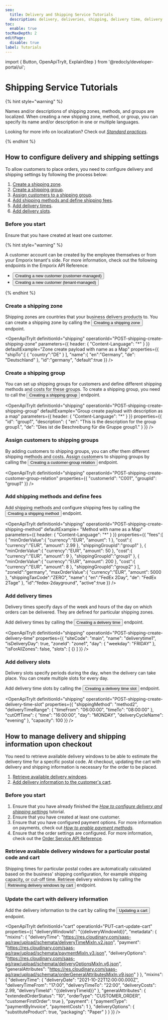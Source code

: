 ```yaml
---
seo:
  title: Delivery and Shipping Service Tutorials
  description: delivery, deliveries, shipping, delivery time, delivery times, delivery zone, delivery zones, delivery method, delivery methods
toc:
  enable: true
tocMaxDepth: 2
editPage:
  disable: true
label: Tutorials
---
```


import {
  Button,
  OpenApiTryIt,
  ExplainStep
} from '@redocly/developer-portal/ui';

# Shipping Service Tutorials


{% hint style="warning" %}

Names and/or descriptions of shipping zones, methods, and groups are localized. When creating a new shipping zone, method, or group, you can specify its name and/or description in one or multiple languages.

Looking for more info on localization? Check out [*Standard practices*](/content/standard-practices).

{% endhint %}

## How to configure delivery and shipping settings

To allow customers to place orders, you need to configure delivery and shipping settings by following the process below:

1. [Create a shipping zone](#create-a-shipping-zone).
2. [Create a shipping group](#create-a-shipping-group).
3. [Assign customers to a shipping group](#assign-customers-to-shipping-groups).
4. [Add shipping methods and define shipping fees](#add-shipping-methods-and-define-fees).
5. [Add delivery times](#add-delivery-times).
6. [Add delivery slots](#add-delivery-slots).

### Before you start

Ensure that you have created at least one customer.

{% hint style="warning" %}

A customer account can be created by the employee themselves or from your Emporix tenant's side. For more information, check out the following endpoints in the  Emporix API Reference:

* <nobr><Button to="/openapi/customer-customer/#operation/POST-customer-create-customer-account" size="small">Creating a new customer (customer-managed)</Button></nobr>
* <nobr><Button to="/openapi/customer-tenant/#operation/POST-customer-tenant-create-customer" size="small">Creating a new customer (tenant-managed)</Button></nobr>

{% endhint %}

### Create a shipping zone

Shipping zones are countries that your business delivers products to. You can create a shipping zone by calling the <nobr><Button to="/openapi/shipping/#operation/POST-shipping-create-shipping-zone" size="small">Creating a shipping zone</Button></nobr> endpoint.

<OpenApiTryIt
  definitionId="shipping"
  operationId="POST-shipping-create-shipping-zone"
  parameters={{
    header: {
        "Content-Language": "*"
    }
  }}
  defaultExample="Zone create payload with name as a Map"
  properties={{
    "shipTo":[
      {
         "country":"DE"
      }
   ],
   "name":{
      "en":"Germany",
      "de": "Deutschland"
   },
   "id":"germany",
   "default":true
  }}
/>

### Create a shipping group

You can set up shipping groups for customers and define different shipping methods and costs for these groups. To create a shipping group, you need to call the <nobr><Button to="/openapi/shipping/#operation/POST-shipping-create-shipping-group" size="small">Creating a shipping group</Button></nobr> endpoint.

<OpenApiTryIt
  definitionId="shipping"
  operationId="POST-shipping-create-shipping-group"
  defaultExample="Group create payload with description as a map"
  parameters={{
    header: {
        "Content-Language": "*"
    }
  }}
  properties={{
    "id": "group1",
    "description": {
        "en": "This is the description for the group group1.",
        "de": "Dies ist die Beschreibung für die Gruppe group1."
  }
  }}
/>


### Assign customers to shipping groups

By adding customers to shipping groups, you can offer them different shipping methods and costs.
Assign customers to shipping groups by calling the <nobr><Button to="/openapi/shipping/#operation/POST-shipping-create-customer-group-relation" size="small">Creating a customer-group relation</Button></nobr> endpoint.

<OpenApiTryIt
  definitionId="shipping"
  operationId="POST-shipping-create-customer-group-relation"
  properties={{
    "customerId": "C001",
    "groupId": "group1"
  }}
/>

### Add shipping methods and define fees

Add shipping methods and configure shipping fees by calling the <nobr><Button to="/openapi/shipping/#operation/POST-shipping-create-shipping-method" size="small">Creating a shipping method</Button></nobr> endpoint.

<OpenApiTryIt
  definitionId="shipping"
  operationId="POST-shipping-create-shipping-method"
  defaultExample= "Method with name as a Map"
  parameters={{
    header: {
        "Content-Language": "*"
    }
  }}
  properties={{
    "fees":[
      {
        "minOrderValue":{
            "currency":"EUR",
            "amount": 1
        },
        "cost":{
            "currency":"EUR",
            "amount": 2.99
        },
        "shippingGroupId":"group1"
      },
      {
        "minOrderValue":{
            "currency":"EUR",
            "amount": 50
        },
        "cost":{
            "currency":"EUR",
            "amount": 9
        },
        "shippingGroupId":"group1"
      },
      {
        "minOrderValue":{
            "currency":"EUR",
            "amount": 200
        },
        "cost":{
            "currency":"EUR",
            "amount": 8
        },
        "shippingGroupId":"group2"
      }
    ],
    "zoneId":"germany",
    "maxOrderValue":{
        "currency":"EUR",
        "amount": 5000
    },
    "shippingTaxCode":"ZERO",
    "name":{
        "en":"FedEx 2Day",
        "de": "FedEx 2Tage"
    },
    "id":"fedex-2dayground",
    "active":true
  }}
/>

### Add delivery times

Delivery times specify days of the week and hours of the day on which orders can be delivered. They are defined for particular shipping zones.

Add delivery times by calling the <nobr><Button to="/openapi/shipping/#operation/POST-shipping-create-delivery-time" size="small">Creating a delivery time</Button></nobr> endpoint.

<OpenApiTryIt
  definitionId="shipping"
  operationId="POST-shipping-create-delivery-time"
  properties={{
    "siteCode": "main",
    "name": "deliverytime1",
    "isDeliveryDay": true,
    "zoneId": "zone1",
    "day": {
    "weekday": "FRIDAY"
    },
    "isForAllZones": false,
    "slots": [
    {}
    ]
  }}
/>

### Add delivery slots

Delivery slots specify periods during the day, when the delivery can take place. You can create multiple slots for every day.

Add delivery time slots by calling the <nobr><Button to="/openapi/shipping/#operation/POST-shipping-create-delivery-time-slot" size="small">Creating a delivery time slot</Button></nobr> endpoint.

<OpenApiTryIt
  definitionId="shipping"
  operationId="POST-shipping-create-delivery-time-slot"
  properties={{
    "shippingMethod": "method2",
    "deliveryTimeRange": {
    "timeFrom": "06:00:00",
    "timeTo": "08:00:00"
    },
    "cutOffTime": {
    "time": "16:00:00",
    "day": "MONDAY",
    "deliveryCycleName": "evening"
    },
    "capacity": 100
}}
/>


## How to manage delivery and shipping information upon checkout

You need to retrieve available delivery windows to be able to estimate the delivery time for a specific postal code. At checkout, updating the cart with delivery and shipping information is necessary for the order to be placed.

1. [Retrieve available delivery windows](#retrieve-available-delivery-windows-for-a-particular-postal-code-and-cart).
2. [Add delivery information to the customer's cart](#update-the-cart-with-delivery-information).

### Before you start

1. Ensure that you have already finished the [*How to configure delivery and shipping settings*](#how-to-configure-delivery-and-shipping-settings) tutorial.
2. Ensure that you have created at least one customer.
3. Ensure that you have configured payment options. For more information on payments, check out [*How to enable payment methods*](/content/site-settings#how-to-enable-payment-methods).
4. Ensure that the order settings are configured. For more information, check out the [Order Service API Reference](/openapi/order/).

### Retrieve available delivery windows for a particular postal code and cart

Shipping times for particular postal codes are automatically calculated based on the business' shipping configuration, for example shipping capacity, or cut-off time.
Retrieve delivery windows by calling the <nobr><Button to="/openapi/shipping/#operation/GET-shipping-retrieve-customer-group-relations" size="small">Retrieving delivery windows by cart</Button></nobr> endpoint.

<OpenApiTryIt
  definitionId="shipping"
  operationId="GET-shipping-retrieve-customer-group-relations"
/>

### Update the cart with delivery information

Add the delivery information to the cart by calling the <nobr><Button to="/openapi/cart/#operation/PUT-cart-update-cart" size="small">Updating a cart</Button></nobr> endpoint.


<OpenApiTryIt
  definitionId="cart"
  operationId="PUT-cart-update-cart"
  properties={{
    "deliveryWindowId": "{{deliveryWindowId}}",
    "metadata": {
        "mixins": {
            "deliveryTime": "https://res.cloudinary.com/saas-ag/raw/upload/schemata/deliveryTimeMixIn.v2.json",
            "payment": "https://res.cloudinary.com/saas-ag/raw/upload/schemata/paymentMixIn.v3.json",
            "deliveryOptions": "https://res.cloudinary.com/saas-ag/raw/upload/schemata/deliveryOptionsMixIn.v6.json",
            "generalAttributes": "https://res.cloudinary.com/saas-ag/raw/upload/schemata/orderGeneralAttributesMixIn.v9.json"
        }
    },
    "mixins": {
        "deliveryTime": {
            "deliveryDate": "2021-10-22T12:00:00.000Z",
            "deliveryTimeFrom": "17:00",
            "deliveryTimeTo": "22:00",
            "deliveryCosts": 2.99,
            "deliveryTimeId": "{{deliveryTimeId}}"
        },
        "generalAttributes": {
            "extendedOrderStatus": "10",
            "orderType": "CUSTOMER_ORDER",
            "customerFirstOrder": true
        },
        "payment": {
            "paymentType": "paymentByInvoice",
            "paymentCosts": 1
        },
        "deliveryOptions": {
            "substituteProduct": true,
            "packaging": "Paper"
        }
    }
  }}
/>
